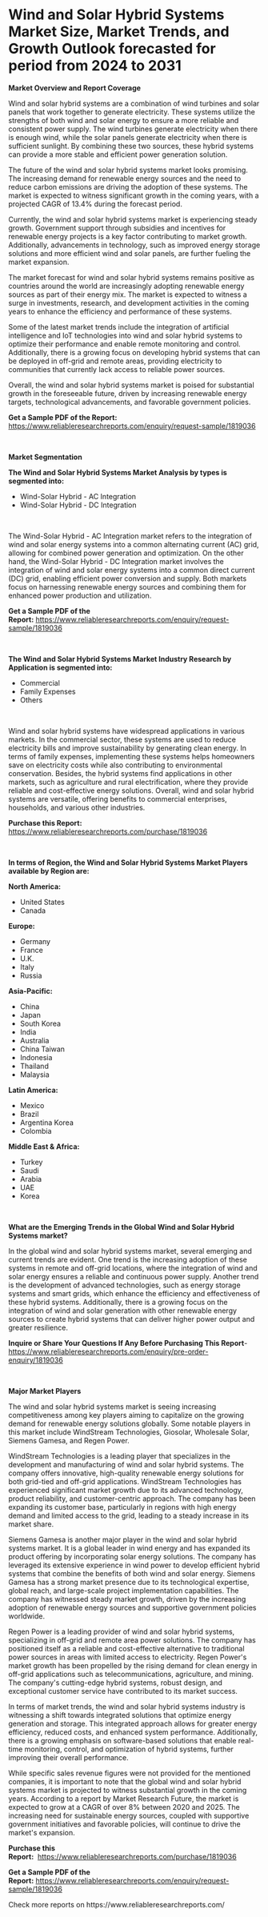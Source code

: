 <p><h1>Wind and Solar Hybrid Systems Market Size, Market Trends, and Growth Outlook forecasted for period from 2024 to 2031</h1></p><p><strong>Market Overview and Report Coverage</strong></p>
<p><p>Wind and solar hybrid systems are a combination of wind turbines and solar panels that work together to generate electricity. These systems utilize the strengths of both wind and solar energy to ensure a more reliable and consistent power supply. The wind turbines generate electricity when there is enough wind, while the solar panels generate electricity when there is sufficient sunlight. By combining these two sources, these hybrid systems can provide a more stable and efficient power generation solution.</p><p>The future of the wind and solar hybrid systems market looks promising. The increasing demand for renewable energy sources and the need to reduce carbon emissions are driving the adoption of these systems. The market is expected to witness significant growth in the coming years, with a projected CAGR of 13.4% during the forecast period.</p><p>Currently, the wind and solar hybrid systems market is experiencing steady growth. Government support through subsidies and incentives for renewable energy projects is a key factor contributing to market growth. Additionally, advancements in technology, such as improved energy storage solutions and more efficient wind and solar panels, are further fueling the market expansion.</p><p>The market forecast for wind and solar hybrid systems remains positive as countries around the world are increasingly adopting renewable energy sources as part of their energy mix. The market is expected to witness a surge in investments, research, and development activities in the coming years to enhance the efficiency and performance of these systems.</p><p>Some of the latest market trends include the integration of artificial intelligence and IoT technologies into wind and solar hybrid systems to optimize their performance and enable remote monitoring and control. Additionally, there is a growing focus on developing hybrid systems that can be deployed in off-grid and remote areas, providing electricity to communities that currently lack access to reliable power sources.</p><p>Overall, the wind and solar hybrid systems market is poised for substantial growth in the foreseeable future, driven by increasing renewable energy targets, technological advancements, and favorable government policies.</p></p>
<p><strong>Get a Sample PDF of the Report:</strong> <a href="https://www.reliableresearchreports.com/enquiry/request-sample/1819036">https://www.reliableresearchreports.com/enquiry/request-sample/1819036</a></p>
<p>&nbsp;</p>
<p><strong>Market Segmentation</strong></p>
<p><strong>The Wind and Solar Hybrid Systems Market Analysis by types is segmented into:</strong></p>
<p><ul><li>Wind-Solar Hybrid - AC Integration</li><li>Wind-Solar Hybrid - DC Integration</li></ul></p>
<p>&nbsp;</p>
<p><p>The Wind-Solar Hybrid - AC Integration market refers to the integration of wind and solar energy systems into a common alternating current (AC) grid, allowing for combined power generation and optimization. On the other hand, the Wind-Solar Hybrid - DC Integration market involves the integration of wind and solar energy systems into a common direct current (DC) grid, enabling efficient power conversion and supply. Both markets focus on harnessing renewable energy sources and combining them for enhanced power production and utilization.</p></p>
<p><strong>Get a Sample PDF of the Report:</strong>&nbsp;<a href="https://www.reliableresearchreports.com/enquiry/request-sample/1819036">https://www.reliableresearchreports.com/enquiry/request-sample/1819036</a></p>
<p>&nbsp;</p>
<p><strong>The Wind and Solar Hybrid Systems Market Industry Research by Application is segmented into:</strong></p>
<p><ul><li>Commercial</li><li>Family Expenses</li><li>Others</li></ul></p>
<p>&nbsp;</p>
<p><p>Wind and solar hybrid systems have widespread applications in various markets. In the commercial sector, these systems are used to reduce electricity bills and improve sustainability by generating clean energy. In terms of family expenses, implementing these systems helps homeowners save on electricity costs while also contributing to environmental conservation. Besides, the hybrid systems find applications in other markets, such as agriculture and rural electrification, where they provide reliable and cost-effective energy solutions. Overall, wind and solar hybrid systems are versatile, offering benefits to commercial enterprises, households, and various other industries.</p></p>
<p><strong>Purchase this Report:</strong>&nbsp; <a href="https://www.reliableresearchreports.com/purchase/1819036">https://www.reliableresearchreports.com/purchase/1819036</a></p>
<p>&nbsp;</p>
<p><strong>In terms of Region, the Wind and Solar Hybrid Systems Market Players available by Region are:</strong></p>
<p>
    <p> <strong> North America: </strong>
        <ul>
            <li>United States</li>
            <li>Canada</li>
        </ul>
        </p> 
    <p> <strong> Europe: </strong>
        <ul>
            <li>Germany</li>
            <li>France</li>
            <li>U.K.</li>
            <li>Italy</li>
            <li>Russia</li>
        </ul>
        </p> 
    <p> <strong> Asia-Pacific: </strong>
        <ul>
            <li>China</li>
            <li>Japan</li>
            <li>South Korea</li>
            <li>India</li>
            <li>Australia</li>
            <li>China Taiwan</li>
            <li>Indonesia</li>
            <li>Thailand</li>
            <li>Malaysia</li>
        </ul>
        </p> 
    <p> <strong> Latin America: </strong>
        <ul>
            <li>Mexico</li>
            <li>Brazil</li>
            <li>Argentina Korea</li>
            <li>Colombia</li>
        </ul>
        </p> 
    <p> <strong> Middle East & Africa: </strong>
        <ul>
            <li>Turkey</li>
            <li>Saudi</li>
            <li>Arabia</li>
            <li>UAE</li>
            <li>Korea</li>
        </ul>
    </p>
    </p>
<p>&nbsp;</p>
<p><strong>What are the Emerging Trends in the Global Wind and Solar Hybrid Systems market?</strong></p>
<p><p>In the global wind and solar hybrid systems market, several emerging and current trends are evident. One trend is the increasing adoption of these systems in remote and off-grid locations, where the integration of wind and solar energy ensures a reliable and continuous power supply. Another trend is the development of advanced technologies, such as energy storage systems and smart grids, which enhance the efficiency and effectiveness of these hybrid systems. Additionally, there is a growing focus on the integration of wind and solar generation with other renewable energy sources to create hybrid systems that can deliver higher power output and greater resilience.</p></p>
<p><strong>Inquire or Share Your Questions If Any Before Purchasing This Report</strong>- <a href="https://www.reliableresearchreports.com/enquiry/pre-order-enquiry/1819036">https://www.reliableresearchreports.com/enquiry/pre-order-enquiry/1819036</a></p>
<p>&nbsp;</p>
<p><strong>Major Market Players</strong></p>
<p><p>The wind and solar hybrid systems market is seeing increasing competitiveness among key players aiming to capitalize on the growing demand for renewable energy solutions globally. Some notable players in this market include WindStream Technologies, Giosolar, Wholesale Solar, Siemens Gamesa, and Regen Power.</p><p>WindStream Technologies is a leading player that specializes in the development and manufacturing of wind and solar hybrid systems. The company offers innovative, high-quality renewable energy solutions for both grid-tied and off-grid applications. WindStream Technologies has experienced significant market growth due to its advanced technology, product reliability, and customer-centric approach. The company has been expanding its customer base, particularly in regions with high energy demand and limited access to the grid, leading to a steady increase in its market share.</p><p>Siemens Gamesa is another major player in the wind and solar hybrid systems market. It is a global leader in wind energy and has expanded its product offering by incorporating solar energy solutions. The company has leveraged its extensive experience in wind power to develop efficient hybrid systems that combine the benefits of both wind and solar energy. Siemens Gamesa has a strong market presence due to its technological expertise, global reach, and large-scale project implementation capabilities. The company has witnessed steady market growth, driven by the increasing adoption of renewable energy sources and supportive government policies worldwide.</p><p>Regen Power is a leading provider of wind and solar hybrid systems, specializing in off-grid and remote area power solutions. The company has positioned itself as a reliable and cost-effective alternative to traditional power sources in areas with limited access to electricity. Regen Power's market growth has been propelled by the rising demand for clean energy in off-grid applications such as telecommunications, agriculture, and mining. The company's cutting-edge hybrid systems, robust design, and exceptional customer service have contributed to its market success.</p><p>In terms of market trends, the wind and solar hybrid systems industry is witnessing a shift towards integrated solutions that optimize energy generation and storage. This integrated approach allows for greater energy efficiency, reduced costs, and enhanced system performance. Additionally, there is a growing emphasis on software-based solutions that enable real-time monitoring, control, and optimization of hybrid systems, further improving their overall performance.</p><p>While specific sales revenue figures were not provided for the mentioned companies, it is important to note that the global wind and solar hybrid systems market is projected to witness substantial growth in the coming years. According to a report by Market Research Future, the market is expected to grow at a CAGR of over 8% between 2020 and 2025. The increasing need for sustainable energy sources, coupled with supportive government initiatives and favorable policies, will continue to drive the market's expansion.</p></p>
<p><strong>Purchase this Report:</strong>&nbsp;&nbsp;<a href="https://www.reliableresearchreports.com/purchase/1819036">https://www.reliableresearchreports.com/purchase/1819036</a></p>
<p></p>
<p><strong>Get a Sample PDF of the Report:</strong>&nbsp;<a href="https://www.reliableresearchreports.com/enquiry/request-sample/1819036">https://www.reliableresearchreports.com/enquiry/request-sample/1819036</a></p>
<p>Check more reports on https://www.reliableresearchreports.com/</p>